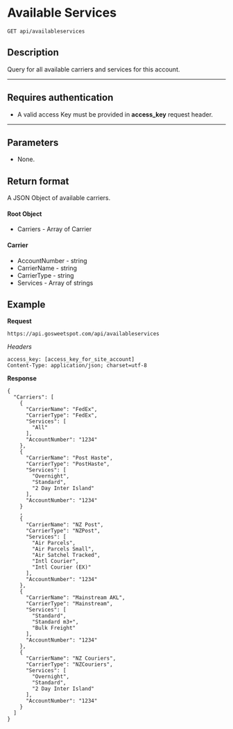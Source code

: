 # Available Services

    GET api/availableservices

## Description

Query for all available carriers and services for this account.

***

## Requires authentication
* A valid access Key must be provided in **access_key** request header.

***

## Parameters

- None.

## Return format
A JSON Object of available carriers. 

#### Root Object

* Carriers - Array of Carrier

#### Carrier
* AccountNumber - string
* CarrierName - string
* CarrierType - string
* Services - Array of strings

## Example
**Request**

    https://api.gosweetspot.com/api/availableservices

*Headers*

    access_key: [access_key_for_site_account]
    Content-Type: application/json; charset=utf-8

**Response**
```
{
  "Carriers": [
    {
      "CarrierName": "FedEx",
      "CarrierType": "FedEx",
      "Services": [
        "All"
      ],
      "AccountNumber": "1234"
    },
    {
      "CarrierName": "Post Haste",
      "CarrierType": "PostHaste",
      "Services": [
        "Overnight",
        "Standard",
        "2 Day Inter Island"
      ],
      "AccountNumber": "1234"
    }
    ,
    {
      "CarrierName": "NZ Post",
      "CarrierType": "NZPost",
      "Services": [
        "Air Parcels",
        "Air Parcels Small",
        "Air Satchel Tracked",
        "Intl Courier",
        "Intl Courier (EX)"
      ],
      "AccountNumber": "1234"
    },
    {
      "CarrierName": "Mainstream AKL",
      "CarrierType": "Mainstream",
      "Services": [
        "Standard",
        "Standard m3+",
        "Bulk Freight"
      ],
      "AccountNumber": "1234"
    },
    {
      "CarrierName": "NZ Couriers",
      "CarrierType": "NZCouriers",
      "Services": [
        "Overnight",
        "Standard",
        "2 Day Inter Island"
      ],
      "AccountNumber": "1234"
    }
  ]
}
```

